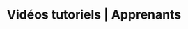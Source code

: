 ---
title: Vidéos tutoriels | Apprenants
permalink: /videos/apprenants
layout: watch-video
excerpt: Les vidéos tutoriels pour les apprenants.
playlistID: PLumnqCRlBn7oYAU6OTcm1qZ7UYqde-s22
comments: false
---